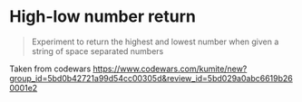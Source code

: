 # High-low number return
> Experiment to return the highest and lowest number when
> given a string of space separated numbers

Taken from codewars https://www.codewars.com/kumite/new?group_id=5bd0b42721a99d54cc00305d&review_id=5bd029a0abc6619b260001e2
